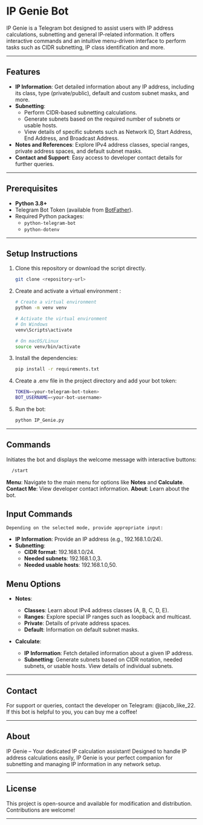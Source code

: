 # IP Genie Bot

IP Genie is a Telegram bot designed to assist users with IP address calculations, subnetting and general IP-related information. It offers interactive commands and an intuitive menu-driven interface to perform tasks such as CIDR subnetting, IP class identification and more.

---
 
## Features

- **IP Information**: Get detailed information about any IP address, including its class, type (private/public), default and custom subnet masks, and more.
- **Subnetting**:
  - Perform CIDR-based subnetting calculations.
  - Generate subnets based on the required number of subnets or usable hosts.
  - View details of specific subnets such as Network ID, Start Address, End Address, and Broadcast Address.
- **Notes and References**: Explore IPv4 address classes, special ranges, private address spaces, and default subnet masks.
- **Contact and Support**: Easy access to developer contact details for further queries.

---

## Prerequisites

- **Python 3.8+**
- Telegram Bot Token (available from [BotFather](https://core.telegram.org/bots#botfather)).
- Required Python packages: 
  - `python-telegram-bot`
  - `python-dotenv`

---

## Setup Instructions

1. Clone this repository or download the script directly.
   ```bash
   git clone <repository-url>
   ```
   
2. Create and activate a virtual environment :
   ```bash
   # Create a virtual environment
   python -m venv venv
   
   # Activate the virtual environment
   # On Windows
   venv\Scripts\activate
   
   # On macOS/Linux
   source venv/bin/activate
   ```
      
3. Install the dependencies:
   ```bash
   pip install -r requirements.txt
   ```

4. Create a .env file in the project directory and add your bot token:
   ```bash
   TOKEN=<your-telegram-bot-token>
   BOT_USERNAME=<your-bot-username>
   ```
5. Run the bot:
   ```bash
   python IP_Genie.py
   ```
---
  ## Commands
  Initiates the bot and displays the welcome message with interactive buttons:
  ```bash
    /start
  ```
  **Menu**: Navigate to the main menu for options like **Notes** and **Calculate**.
  **Contact Me**: View developer contact information.
  **About**: Learn about the bot.
  
  ## Input Commands
    Depending on the selected mode, provide appropriate input:
    
  - **IP Information**: Provide an IP address (e.g., 192.168.1.0/24).
  - **Subnetting**:
    - **CIDR format**: 192.168.1.0/24.
    - **Needed subnets**: 192.168.1.0,3.
    - **Needed usable hosts**: 192.168.1.0,50.


 ## Menu Options
  - **Notes**:

    - **Classes**: Learn about IPv4 address classes (A, B, C, D, E).
    - **Ranges**: Explore special IP ranges such as loopback and multicast.
    - **Private**: Details of private address spaces.
    - **Default**: Information on default subnet masks.
    
- **Calculate**:

  - **IP Information**: Fetch detailed information about a given IP address.
  - **Subnetting**:
        Generate subnets based on CIDR notation, needed subnets, or usable hosts.
        View details of individual subnets.

---
  ## Contact
  For support or queries, contact the developer on Telegram: @jacob_like_22.
  If this bot is helpful to you, you can buy me a coffee!
    
---
  ## About
  IP Genie – Your dedicated IP calculation assistant! Designed to handle IP address calculations easily, 
  IP Genie is your perfect companion for subnetting and managing IP information in any network setup.

---
  ## License
  This project is open-source and available for modification and distribution. Contributions are welcome!

---
